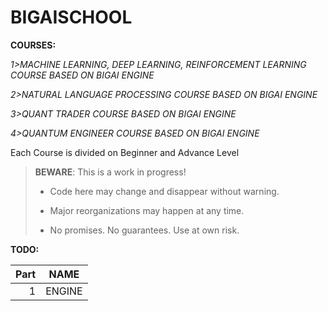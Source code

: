 # BIGAISCHOOL

**COURSES:**

*1>MACHINE LEARNING, DEEP LEARNING, REINFORCEMENT LEARNING COURSE BASED ON BIGAI ENGINE*

*2>NATURAL LANGUAGE PROCESSING COURSE BASED ON BIGAI ENGINE*

*3>QUANT TRADER COURSE BASED ON BIGAI ENGINE*

*4>QUANTUM ENGINEER COURSE BASED ON BIGAI ENGINE*

Each Course is divided on Beginner and Advance Level

> **BEWARE**: This is a work in progress!
>
> * Code here may change and disappear without warning.
>
> * Major reorganizations may happen at any time.
>
> * No promises. No guarantees. Use at own risk.

**TODO:**

Part|              NAME              
---:|:------------------------------:
1|             ENGINE             |1




